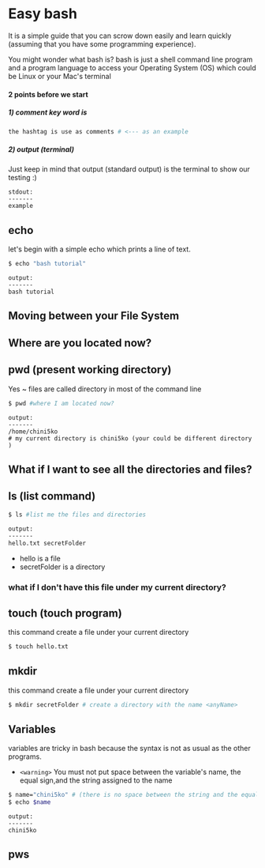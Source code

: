 # Easy bash
It is a simple guide that you can scrow down easily and learn quickly (assuming that you have some programming experience).

You might wonder what bash is? 
bash is just a shell command line program and a program language to access your Operating System (OS) which could be Linux or your Mac's terminal 

#### 2 points before we start 

##### 1) comment key word is #
```bash 
the hashtag is use as comments # <--- as an example 
```

##### 2) output (terminal)
Just keep in mind that output (standard output) is the terminal to show our testing :)  

```
stdout:
-------
example
```

## echo

let's begin with a simple echo which prints a line of text. 

```bash
$ echo "bash tutorial"
```

```
output:
-------
bash tutorial 
```

## Moving between your File System 

## Where are you located now? 
## pwd (present working directory)
Yes ~ files are called directory in most of the command line 

```bash
$ pwd #where I am located now?
```

```
output:
-------
/home/chini5ko
# my current directory is chini5ko (your could be different directory )
```


## What if I want to see all the directories and files?
## ls (list command)

```bash
$ ls #list me the files and directories 
```

```bash
output:
-------
hello.txt secretFolder
```
- hello is a file
- secretFolder is a directory 

### what if I don't have this file under my current directory?

## touch (touch program)
this command create a file under your current directory 
```bash
$ touch hello.txt 
```

## mkdir 
this command create a file under your current directory 
```bash
$ mkdir secretFolder # create a directory with the name <anyName>
```


## Variables
variables are tricky in bash because the syntax is not as usual as the other programs. 
-  ```<warning>``` You must not put space between the variable's name, the equal sign,and the string assigned to the name 
```bash
$ name="chini5ko" # (there is no space between the string and the equal sign !)
$ echo $name
```
```
output:
-------
chini5ko  
```

## pws






